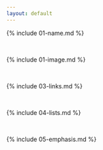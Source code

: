 ```yaml
---
layout: default
---
```


{% include 01-name.md %}

<br>

{% include 01-image.md %}

<br>

{% include 03-links.md %}

<br>

{% include 04-lists.md %}

<br>

{% include 05-emphasis.md %}